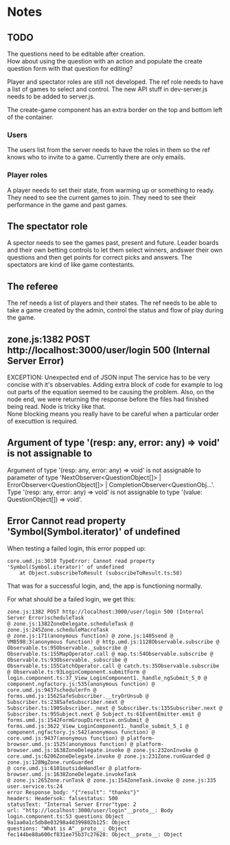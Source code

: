 # Notes

## TODO

The questions need to be editable after creation.  
How about using the question with an action and populate the create question form with that question for editing?

Player and spectator roles are still not developed.
The ref role needs to have a list of games to select and control.
The new API stuff in dev-server.js needs to be added to server.js.

The create-game component has an extra border on the top and bottom left of the container.

### Users

The users list from the server needs to have the roles in them so
the ref knows who to invite to a game.
Currently there are only emails.

### Player roles

A player needs to set their state, from warming up or something to ready. 
They need to see the current games to join. 
They need to see their performance in the game and past games. 

## The spectator role
A spector needs to see the games past, present and future. 
Leader boards and their own betting controls to let them select winners, 
andswer their own questions and then get points for correct picks and answers. 
The spectators are kind of like game contestants.


## The referee

The ref needs a list of players and their states.
The ref needs to be able to take a game created by the admin, 
control the status and flow of play during the game.


## zone.js:1382 POST http://localhost:3000/user/login 500 (Internal Server Error)
EXCEPTION: Unexpected end of JSON input
The service has to be very concise with it's observables. 
Adding extra block of code for example to log out parts of the equation seemed to be causing the problem.
Also, on the node end, we were returning the response before the files had finished being read.
Node is tricky like that.  
None blocking means you really have to be careful when a particular order of executtion is required.


## Argument of type '(resp: any, error: any) => void' is not assignable to 
Argument of type '(resp: any, error: any) => void' is not assignable to parameter of type 'NextObserver<QuestionObject[]> | ErrorObserver<QuestionObject[]> | CompletionObserver<QuestionObj...'.
  Type '(resp: any, error: any) => void' is not assignable to type '(value: QuestionObject[]) => void'.

## Error Cannot read property 'Symbol(Symbol.iterator)' of undefined

When testing a failed login, this error popped up:
```
core.umd.js:3010 TypeError: Cannot read property 'Symbol(Symbol.iterator)' of undefined
    at Object.subscribeToResult (subscribeToResult.ts:58)
```

That was for a successful login, and, the app is functioning normally.

For what should be a failed login, we get this:
```
zone.js:1382 POST http://localhost:3000/user/login 500 (Internal Server Error)scheduleTask 
@ zone.js:1382ZoneDelegate.scheduleTask @ zone.js:245Zone.scheduleMacroTask 
@ zone.js:171(anonymous function) @ zone.js:1405send @ VM8598:3(anonymous function) @ http.umd.js:1128Observable.subscribe @ Observable.ts:95Observable._subscribe @ Observable.ts:155MapOperator.call @ map.ts:54Observable.subscribe @ Observable.ts:93Observable._subscribe @ Observable.ts:155CatchOperator.call @ catch.ts:35Observable.subscribe @ Observable.ts:93LoginComponent.submitForm @ login.component.ts:37_View_LoginComponent1._handle_ngSubmit_5_0 @ component.ngfactory.js:535(anonymous function) @ core.umd.js:9437schedulerFn @ forms.umd.js:1562SafeSubscriber.__tryOrUnsub @ Subscriber.ts:238SafeSubscriber.next @ Subscriber.ts:190Subscriber._next @ Subscriber.ts:135Subscriber.next @ Subscriber.ts:95Subject.next @ Subject.ts:61EventEmitter.emit @ forms.umd.js:1542FormGroupDirective.onSubmit @ forms.umd.js:3622_View_LoginComponent1._handle_submit_5_1 @ component.ngfactory.js:542(anonymous function) @ core.umd.js:9437(anonymous function) @ platform-browser.umd.js:1525(anonymous function) @ platform-browser.umd.js:1638ZoneDelegate.invoke @ zone.js:232onInvoke @ core.umd.js:6206ZoneDelegate.invoke @ zone.js:231Zone.runGuarded @ zone.js:128NgZone.runGuarded 
@ core.umd.js:6101outsideHandler @ platform-browser.umd.js:1638ZoneDelegate.invokeTask 
@ zone.js:265Zone.runTask @ zone.js:154ZoneTask.invoke @ zone.js:335
user.service.ts:24 
error Response_body: "{"result": "thanks"}"
headers: Headersok: falsestatus: 500
statusText: "Internal Server Error"type: 2
url: "http://localhost:3000/user/login"__proto__: Body
login.component.ts:53 questions Object
9a1aa0a1c5db8e03298a4d399802b125: Object
questions: "What is A"__proto__: Object
fec144be88a600cf831ee75b37c27628: Object__proto__: Object
```
